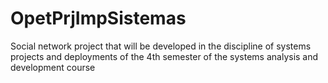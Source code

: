 # OpetPrjImpSistemas
Social network project that will be developed in the discipline of systems projects and deployments of the 4th semester of the systems analysis and development course
